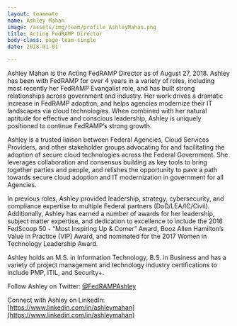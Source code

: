 ```yaml
---
layout: teammate
name: Ashley Mahan
image: /assets/img/team/profile_AshleyMahan.png
title: Acting FedRAMP Director
body-class: page-team-single
date: 2018-01-01

---
```

Ashley Mahan is the Acting FedRAMP Director as of August 27, 2018. Ashley has been with FedRAMP for over 4 years in a variety of roles, including most recently her FedRAMP Evangalist role, and has built strong relationships across government and industry. Her work drives a dramatic increase in FedRAMP adoption, and helps agencies modernize their IT landscapes via cloud technologies. When combined with her natural aptitude for effective and conscious leadership, Ashley is uniquely positioned to continue FedRAMP’s strong growth. 

Ashley is a trusted liaison between Federal Agencies, Cloud Services Providers, and other stakeholder groups advocating for and facilitating the adoption of secure cloud technologies across the Federal Government. She leverages collaboration and consensus building as key tools to bring together parties and people, and relishes the opportunity to pave a path towards secure cloud adoption and IT modernization in government for all Agencies.

In previous roles, Ashley provided leadership, strategy, cybersecurity, and compliance expertise to multiple Federal partners (DoD/LEA/IC/Civil).  Additionally, Ashley has earned a number of awards for her leadership, subject matter expertise, and dedication to excellence to include the 2016 FedScoop 50 - “Most Inspiring Up & Comer” Award,  Booz Allen Hamilton’s Value in Practice (VIP) Award, and nominated for the 2017 Women in Technology Leadership Award.

Ashley holds an M.S. in Information Technology, B.S. in Business and has a variety of project management and technology industry certifications to include PMP, ITIL, and Security+. 

Follow Ashley on Twitter: [@FedRAMPAshley](http://twitter.com/FedRAMPAshley)

Connect with Ashley on LinkedIn: [https://www.linkedin.com/in/ashleymahan](https://www.linkedin.com/in/ashleymahan)
